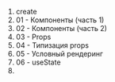 1. create
2. 01 - Компоненты (часть 1)
3. 02 - Компоненты (часть 2)
4. 03 - Props
5. 04 - Типизация props
6. 05 - Условный рендеринг
7. 06 - useState
8. 

